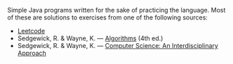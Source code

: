 Simple Java programs written for the sake of practicing the language. Most of
these are solutions to exercises from one of the following sources:

* [Leetcode](https://leetcode.com)
* Sedgewick, R. & Wayne, K. — [Algorithms](https://sedgewick.io/courses/algorithms/) (4th ed.)
* Sedgewick, R. & Wayne, K. — [Computer Science: An Interdisciplinary Approach](https://sedgewick.io/courses/computer-science/)